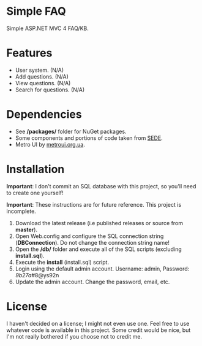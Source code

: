 Simple FAQ
============

Simple ASP.NET MVC 4 FAQ/KB.

Features
============

* User system. (N/A)
* Add questions. (N/A)
* View questions. (N/A)
* Search for questions. (N/A)

Dependencies
============
* See **/packages/** folder for NuGet packages.
* Some components and portions of code taken from [SEDE](http://code.google.com/p/stack-exchange-data-explorer/).
* Metro UI by [metroui.org.ua](http://metroui.org.ua).

Installation
============
**Important**: I don't commit an SQL database with this project, so you'll need to create one yourself!

**Important**: These instructions are for future reference. This project is incomplete.

1) Download the latest release (i.e published releases or source from **master**).
2) Open Web.config and configure the SQL connection string (**DBConnection**). Do not change the connection string name!
3) Open the **/db/** folder and execute all of the SQL scripts (excluding **install.sql**).
4) Execute the **install** (install.sql) script.
5) Login using the default admin account. Username: admin, Password: _9b27a_#8@ys92n
6) Update the admin account. Change the password, email, etc.

License
============
I haven't decided on a license; I might not even use one. Feel free to use whatever code is available in this project. Some credit would be nice, but I'm not really bothered if you choose not to credit me.